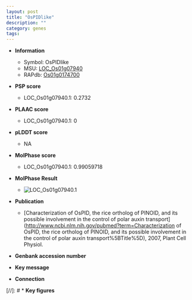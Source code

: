```yaml
---
layout: post
title: "OsPIDlike"
description: ""
category: genes
tags: 
---
```


* **Information**  
    + Symbol: OsPIDlike  
    + MSU: [LOC_Os01g07940](http://rice.plantbiology.msu.edu/cgi-bin/ORF_infopage.cgi?orf=LOC_Os01g07940)  
    + RAPdb: [Os01g0174700](http://rapdb.dna.affrc.go.jp/viewer/gbrowse_details/irgsp1?name=Os01g0174700)  

* **PSP score**  
    + LOC_Os01g07940.1: 0.2732 

* **PLAAC score**  
    + LOC_Os01g07940.1: 0 

* **pLDDT score**
    + NA


* **MolPhase score**
    + LOC_Os01g07940.1: 0.99059718

* **MolPhase Result**
    + ![LOC_Os01g07940.1](https://304243504.github.io/Pictures/LOC_Os01g/LOC_Os01g07940.1.png)

* **Publication**  
    + [Characterization of OsPID, the rice ortholog of PINOID, and its possible involvement in the control of polar auxin transport](http://www.ncbi.nlm.nih.gov/pubmed?term=Characterization of OsPID, the rice ortholog of PINOID, and its possible involvement in the control of polar auxin transport%5BTitle%5D), 2007, Plant Cell Physiol.

* **Genbank accession number**  

* **Key message**  

* **Connection**  

[//]: # * **Key figures**  


